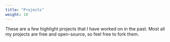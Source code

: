 ```yaml
---
title: "Projects"
weight: 10
---
```


These are a few highlight projects that I have worked on in the past. Most all my projects are free and open-source, so feel free to fork them.
